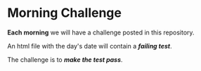# Morning Challenge

**Each morning** we will have a challenge posted in this repository.

An html file with the day's date will contain a ***failing test***.

The challenge is to ***make the test pass***.
